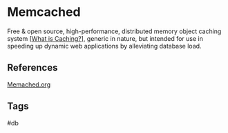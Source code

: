 # Memcached

Free & open source, high-performance, distributed memory object caching system [[What is Caching?](https://github.com/EliotKhachi//publicZk/tree/main/202309120328)], generic in nature, but intended for use in speeding up dynamic web applications by alleviating database load.  

## References
[Memached.org](http://memcached.org/)  

## Tags
#db
